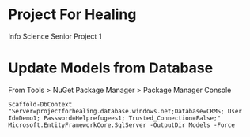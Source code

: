 # Project For Healing
Info Science Senior Project 1


# Update Models from Database
 From Tools > NuGet Package Manager > Package Manager Console 

`Scaffold-DbContext "Server=projectforhealing.database.windows.net;Database=CRMS; User Id=Demo1; Password=Helprefugees1; Trusted_Connection=False;" Microsoft.EntityFrameworkCore.SqlServer -OutputDir Models -Force`